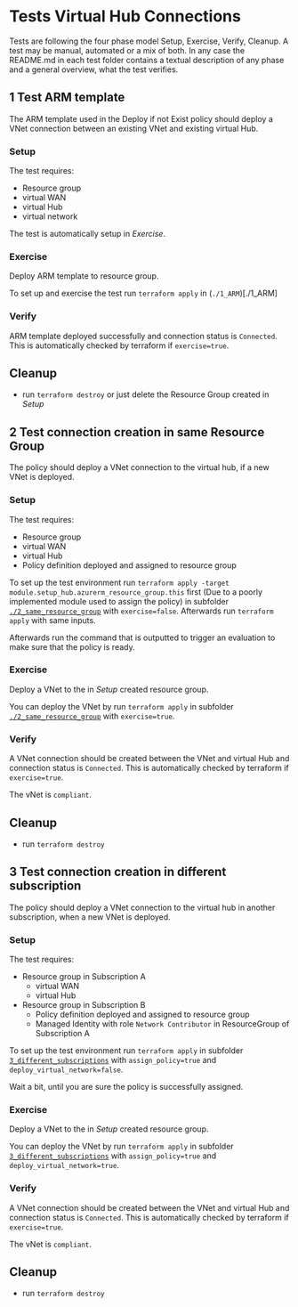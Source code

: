 # Tests Virtual Hub Connections

Tests are following the four phase model Setup, Exercise, Verify, Cleanup. A test may be manual, automated or a mix of both. In any case the README.md in each test folder contains a textual description of any phase and a general overview, what the test verifies.

## 1 Test ARM template

The ARM template used in the Deploy if not Exist policy should deploy a VNet connection between an existing VNet and existing virtual Hub.

### Setup

The test requires:

- Resource group
- virtual WAN
- virtual Hub
- virtual network

The test is automatically setup in *Exercise*.

### Exercise

Deploy ARM template to resource group. 

To set up and exercise the test run `terraform apply` in (`./1_ARM`)[./1_ARM]

### Verify

ARM template deployed successfully and connection status is `Connected`. This is automatically checked by terraform if `exercise=true`.

## Cleanup

- run `terraform destroy` or just delete the Resource Group created in *Setup*

## 2 Test connection creation in same Resource Group

The policy should deploy a VNet connection to the virtual hub, if a new VNet is deployed.

### Setup

The test requires:

- Resource group
- virtual WAN
- virtual Hub
- Policy definition deployed and assigned to resource group

To set up the test environment run `terraform apply -target module.setup_hub.azurerm_resource_group.this` first (Due to a poorly implemented module used to assign the policy) in subfolder [`./2_same_resource_group`](./2_same_resource_group) with `exercise=false`. Afterwards run `terraform apply` with same inputs.

Afterwards run the command that is outputted to trigger an evaluation to make sure that the policy is ready.

### Exercise

Deploy a VNet to the in *Setup* created resource group. 

You can deploy the VNet by run `terraform apply` in subfolder [`./2_same_resource_group`](./2_same_resource_group) with `exercise=true`.

### Verify

A VNet connection should be created between the VNet and virtual Hub and connection status is `Connected`. This is automatically checked by terraform if `exercise=true`.

The vNet is `compliant`.

## Cleanup

- run `terraform destroy`

## 3 Test connection creation in different subscription

The policy should deploy a VNet connection to the virtual hub in another subscription, when a new VNet is deployed.

### Setup

The test requires:

- Resource group in Subscription A
  - virtual WAN
  - virtual Hub
- Resource group in Subscription B
  - Policy definition deployed and assigned to resource group
  - Managed Identity with role `Network Contributor` in ResourceGroup of Subscription A

To set up the test environment run `terraform apply` in subfolder [`3_different_subscriptions`](./3_different_subscriptions/) with `assign_policy=true` and `deploy_virtual_network=false`.

Wait a bit, until you are sure the policy is successfully assigned.

### Exercise

Deploy a VNet to the in *Setup* created resource group. 

You can deploy the VNet by run `terraform apply` in subfolder [`3_different_subscriptions`](./3_different_subscriptions/) with `assign_policy=true` and `deploy_virtual_network=true`.

### Verify

A VNet connection should be created between the VNet and virtual Hub and connection status is `Connected`. This is automatically checked by terraform if `exercise=true`.

The vNet is `compliant`.

## Cleanup

- run `terraform destroy`
